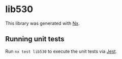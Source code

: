 # lib530

This library was generated with [Nx](https://nx.dev).

## Running unit tests

Run `nx test lib530` to execute the unit tests via [Jest](https://jestjs.io).
